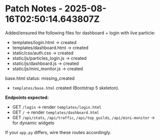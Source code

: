 # Patch Notes - 2025-08-16T02:50:14.643807Z

Added/ensured the following files for dashboard + login with live particle:

- templates/login.html  -> created
- templates/dashboard.html  -> created
- static/css/auth.css  -> created
- static/js/particles_login.js  -> created
- static/js/dashboard.js  -> created
- static/js/mini_monitor.js  -> created

base.html status: missing_created
- `templates/base.html` created (Bootstrap 5 skeleton).

**Endpoints expected:**
- GET `/login` -> render `templates/login.html`
- GET `/` -> render `templates/dashboard.html`
- GET `/api/stats`, `/api/traffic`, `/api/top_guilds`, `/api/mini-monitor` -> for dynamic widgets

If your `app.py` differs, wire these routes accordingly.
